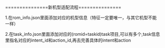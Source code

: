 ===============新机型适配流程===============

1.在rom_info.json里面添加对应的机型信息（特征一定要唯一，与其它机型不能一样）

2.在task_info.json里面添加对应的(romid=taskid)task项目,可以有多个,task信息里指名对应的intent_id和action_id,再去完善具体的intent和action
